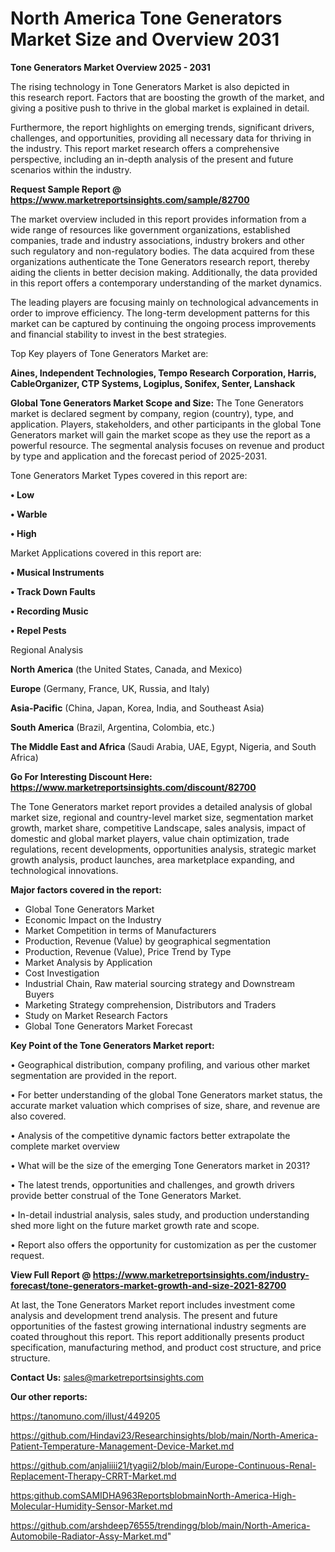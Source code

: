 # North America Tone Generators Market Size and Overview 2031

<Strong> Tone Generators Market Overview 2025 - 2031</strong>

The rising technology in Tone Generators Market is also depicted in this research report. Factors that are boosting the growth of the market, and giving a positive push to thrive in the global market is explained in detail.

Furthermore, the report highlights on emerging trends, significant drivers, challenges, and opportunities, providing all necessary data for thriving in the industry. This report market research offers a comprehensive perspective, including an in-depth analysis of the present and future scenarios within the industry.

<strong>Request Sample Report @ <a href=https://www.marketreportsinsights.com/sample/82700>https://www.marketreportsinsights.com/sample/82700</a></strong>

The market overview included in this report provides information from a wide range of resources like government organizations, established companies, trade and industry associations, industry brokers and other such regulatory and non-regulatory bodies. The data acquired from these organizations authenticate the Tone Generators research report, thereby aiding the clients in better decision making. Additionally, the data provided in this report offers a contemporary understanding of the market dynamics.

The leading players are focusing mainly on technological advancements in order to improve efficiency. The long-term development patterns for this market can be captured by continuing the ongoing process improvements and financial stability to invest in the best strategies.

Top Key players of Tone Generators Market are:

<strong>Aines, Independent Technologies, Tempo Research Corporation, Harris, CableOrganizer, CTP Systems, Logiplus, Sonifex, Senter, Lanshack</strong>

<strong><b>Global Tone Generators Market Scope and Size:</b></strong>
The Tone Generators market is declared segment by company, region (country), type, and application. Players, stakeholders, and other participants in the global Tone Generators market will gain the market scope as they use the report as a powerful resource. The segmental analysis focuses on revenue and product by type and application and the forecast period of 2025-2031.

Tone Generators Market Types covered in this report are:

<strong>• Low

• Warble

• High</strong>

Market Applications covered in this report are:

<strong>• Musical Instruments

• Track Down Faults

• Recording Music

• Repel Pests</strong> 

Regional Analysis

<strong>North America</strong> (the United States, Canada, and Mexico)

<strong>Europe</strong> (Germany, France, UK, Russia, and Italy)

<strong>Asia-Pacific</strong> (China, Japan, Korea, India, and Southeast Asia)

<strong>South America</strong> (Brazil, Argentina, Colombia, etc.)

<strong>The Middle East and Africa</strong> (Saudi Arabia, UAE, Egypt, Nigeria, and South Africa)

<strong>Go For Interesting Discount Here: <a href=https://www.marketreportsinsights.com/discount/82700>https://www.marketreportsinsights.com/discount/82700</a></strong>

The Tone Generators market report provides a detailed analysis of global market size, regional and country-level market size, segmentation market growth, market share, competitive Landscape, sales analysis, impact of domestic and global market players, value chain optimization, trade regulations, recent developments, opportunities analysis, strategic market growth analysis, product launches, area marketplace expanding, and technological innovations.

<strong><b>Major factors covered in the report:</b></strong>
<ul>
  <li>Global Tone Generators Market </li>
  <li>Economic Impact on the Industry</li>
  <li>Market Competition in terms of Manufacturers</li>
  <li>Production, Revenue (Value) by geographical segmentation</li>
  <li>Production, Revenue (Value), Price Trend by Type</li>
  <li>Market Analysis by Application</li>
  <li>Cost Investigation</li>
  <li>Industrial Chain, Raw material sourcing strategy and Downstream Buyers</li>
  <li>Marketing Strategy comprehension, Distributors and Traders</li>
  <li>Study on Market Research Factors</li>
  <li>Global Tone Generators Market Forecast</li>
</ul>

<strong><b>Key Point of the Tone Generators Market report:</b></strong>

• Geographical distribution, company profiling, and various other market segmentation are provided in the report.

• For better understanding of the global Tone Generators market status, the accurate market valuation which comprises of size, share, and revenue are also covered.

• Analysis of the competitive dynamic factors better extrapolate the complete market overview

• What will be the size of the emerging Tone Generators market in 2031?

• The latest trends, opportunities and challenges, and growth drivers provide better construal of the Tone Generators Market.

• In-detail industrial analysis, sales study, and production understanding shed more light on the future market growth rate and scope.

• Report also offers the opportunity for customization as per the customer request.

<strong><b>View Full Report @ <a href=https://www.marketreportsinsights.com/industry-forecast/tone-generators-market-growth-and-size-2021-82700>https://www.marketreportsinsights.com/industry-forecast/tone-generators-market-growth-and-size-2021-82700</a></b></strong>


At last, the Tone Generators Market report includes investment come analysis and development trend analysis. The present and future opportunities of the fastest growing international industry segments are coated throughout this report. This report additionally presents product specification, manufacturing method, and product cost structure, and price structure.

<strong>Contact Us:</strong>
sales@marketreportsinsights.com

<strong>Our other reports:</strong>

<a href=https://tanomuno.com/illust/449205>https://tanomuno.com/illust/449205</a>

<a href=https://github.com/Hindavi23/Researchinsights/blob/main/North-America-Patient-Temperature-Management-Device-Market.md>https://github.com/Hindavi23/Researchinsights/blob/main/North-America-Patient-Temperature-Management-Device-Market.md</a>

<a href=https://github.com/anjaliiii21/tyagii2/blob/main/Europe-Continuous-Renal-Replacement-Therapy-CRRT-Market.md>https://github.com/anjaliiii21/tyagii2/blob/main/Europe-Continuous-Renal-Replacement-Therapy-CRRT-Market.md</a>

<a href=https:github.comSAMIDHA963ReportsblobmainNorth-America-High-Molecular-Humidity-Sensor-Market.md>https:github.comSAMIDHA963ReportsblobmainNorth-America-High-Molecular-Humidity-Sensor-Market.md</a>

<a href=https://github.com/arshdeep76555/trendingg/blob/main/North-America-Automobile-Radiator-Assy-Market.md>https://github.com/arshdeep76555/trendingg/blob/main/North-America-Automobile-Radiator-Assy-Market.md</a>"
